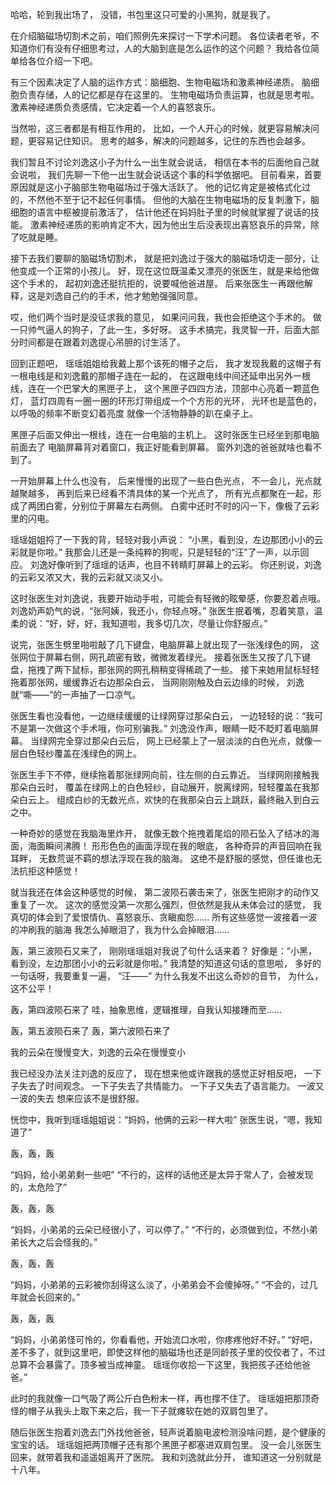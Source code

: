 哈哈，轮到我出场了，
没错，书包里这只可爱的小黑狗，就是我了。

在介绍脑磁场切割术之前，咱们照例先来探讨一下学术问题。
各位读者老爷，不知道你们有没有仔细思考过，人的大脑到底是怎么运作的这个问题？
我给各位简单给各位介绍一下吧。

有三个因素决定了人脑的运作方式：脑细胞、生物电磁场和激素神经递质。
脑细胞负责存储，人的记忆都是存在这里的。
生物电磁场负责运算，也就是思考啦。
激素神经递质负责感情，它决定着一个人的喜怒哀乐。

当然啦，这三者都是有相互作用的，
比如，一个人开心的时候，就更容易解决问题，更容易记住知识。
思考的越多，解决的问题越多，记住的东西也会越多。

我们暂且不讨论刘逸这小子为什么一出生就会说话，
相信在本书的后面他自己就会说啦，
我们先聊一下他一出生就会说话这个事的科学依据吧。
目前看来，首要原因就是这小子脑部生物电磁场过于强大活跃了。
他的记忆肯定是被格式化过的，不然他不至于记不起任何事情。
但他的大脑在生物电磁场的反复刺激下，脑细胞的语言中枢被提前激活了，
估计他还在妈妈肚子里的时候就掌握了说话的技能。
激素神经递质的影响肯定不大，因为他出生后没表现出喜怒哀乐的异常，除了吃就是睡。

接下去我们要聊的脑磁场切割术，
就是把刘逸过于强大的脑磁场切走一部分，让他变成一个正常的小孩儿。
好，现在这位既温柔又漂亮的张医生，就是来给他做这个手术的，
起初刘逸还挺抗拒的，说要喊他爸进屋。
后来张医生一再跟他解释，这是刘逸自己约的手术，他才勉勉强强同意。

哎，他们两个当时是没征求我的意见，
如果问问我，我也会拒绝这个手术的。
做一只帅气逼人的狗子，了此一生，多好呀。
这手术搞完，我灵智一开，后面大部分时间都是在跟着刘逸提心吊胆的讨生活了。

回到正题吧，
瑶瑶姐姐给我戴上那个该死的帽子之后，
我才发现我戴的这帽子有一根电线是和刘逸戴的那帽子连在一起的，
在这跟电线中间还延申出另外一根线，连在一个巴掌大的黑匣子上，
这个黑匣子四四方法，顶部中心亮着一颗蓝色灯，
蓝灯四周有一圈一圈的环形灯带组成一个个方形的光环，
光环也是蓝色的，以呼吸的频率不断变幻着亮度
就像一个活物静静的趴在桌子上。

黑匣子后面又伸出一根线，连在一台电脑的主机上。
这时张医生已经坐到那电脑前面去了
电脑屏幕背对着窗口，我正好能看到屏幕。
窗外刘逸的爸爸就啥也看不到了。

一开始屏幕上什么也没有，
后来慢慢的出现了一些白色光点，
不一会儿，光点就越聚越多，
再到后来已经看不清具体的某一个光点了，
所有光点都聚在一起，形成了两团白雾，分别位于屏幕左右两侧。
白雾中还时不时的闪一下，像极了云彩里的闪电。

瑶瑶姐姐捋了一下我的背，轻轻对我小声说：
“小黑，看到没，左边那团小小的云彩就是你啦。”
我那会儿还是一条纯粹的狗呢，只是轻轻的“汪”了一声，以示回应。
刘逸好像听到了瑶瑶的话声，也目不转睛盯屏幕上的云彩。
你还别说，刘逸的云彩又浓又大，我的云彩就又淡又小。

这时张医生对刘逸说，我要开始动手啦，可能会有轻微的眩晕感，你要忍着点哦。
刘逸奶声奶气的说，“张阿姨，我还小，你轻点呀。”
张医生抿着嘴，忍着笑意，温柔的说：“好，好，好，我知道啦，我多切几次，尽量让你舒服点。”

说完，张医生劈里啪啦敲了几下键盘，电脑屏幕上就出现了一张浅绿色的网，
这张网位于屏幕右侧，网孔疏密有致，微微发着绿光。
接着张医生又按了几下键盘，拖拽了两下鼠标，那张网的网孔稍稍变得稀疏了一些。
接下来她用鼠标轻轻拖着那张网，缓缓靠近右边那朵白云，
当网刚刚触及白云边缘的时候，
刘逸就“嘶——”的一声抽了一口凉气。

张医生看也没看他，一边继续缓缓的让绿网穿过那朵白云，
一边轻轻的说：“我可不是第一次做这个手术哦，你可别骗我。”
刘逸没作声，眼睛一眨不眨盯着电脑屏幕。
当绿网完全穿过那朵白云后，
网上已经蒙上了一层淡淡的白色光点，就像一层白色轻纱覆盖在浅绿色的网上。

张医生手下不停，继续拖着那张绿网向前，往左侧的白云靠近。
当绿网刚接触我那朵白云时，
覆盖在绿网上的白色轻纱，自动展开，脱离绿网，轻轻覆盖在我那朵白云上。
组成白纱的无数光点，欢快的在我那朵白云上跳跃，最终融入到白云之中。

一种奇妙的感觉在我脑海里炸开，
就像无数个拖拽着尾焰的陨石坠入了结冰的海面，海面瞬间沸腾！
形形色色的画面浮现在我的眼底，
各种奇异的声音回响在我耳畔，
无数荒诞不羁的想法浮现在我的脑海。
这绝不是舒服的感觉，但任谁也无法抗拒这种感觉！

就当我还在体会这种感觉的时候，
第二波陨石袭击来了，张医生把刚才的动作又重复了一次。
这次的感觉没第一次那么强烈，但依然是我从未体会过的感觉，
我真切的体会到了爱恨情仇、喜怒哀乐、贪瞋痴怨......
所有这些感觉一波接着一波的冲刷我的脑海
我怎么掉眼泪了，我为什么会掉眼泪......

轰，第三波陨石又来了，
刚刚瑶瑶姐对我说了句什么话来着？
好像是：“小黑，看到没，左边那团小小的云彩就是你啦。”
我清楚的知道这句话的意思啦，
多好的一句话呀，我要重复一遍，
“汪——”
为什么我发不出这么奇妙的音节，
为什么，这不公平！

轰，第四波陨石来了
哇，抽象思维，逻辑推理，自我认知接踵而至......

轰，第五波陨石来了
轰，第六波陨石来了

我的云朵在慢慢变大，刘逸的云朵在慢慢变小

我已经没办法关注刘逸的反应了，
现在想来他或许跟我的感觉正好相反吧，
一下子失去了时间观念。
一下子失去了共情能力。
一下子又失去了语言能力。
一波又一波的失去
想来应该不是很舒服。

恍惚中，我听到瑶瑶姐姐说：“妈妈，他俩的云彩一样大啦”
张医生说，“嗯，我知道了”

轰，轰，轰

“妈妈，给小弟弟剩一些吧”
“不行的，这样的话他还是太异于常人了，会被发现的，太危险了”

轰，轰，轰

“妈妈，小弟弟的云朵已经很小了，可以停了。”
“不行的，必须做到位，不然小弟弟长大之后会怪我的。”

轰，轰，轰

“妈妈，小弟弟的云彩被你刮得这么淡了，小弟弟会不会傻掉呀。”
“不会的，过几年就会长回来的。”

轰，轰，轰

“妈妈，小弟弟怪可怜的，你看看他，开始流口水啦，你疼疼他好不好。”
“好吧，差不多了，就到这里吧，即使这样他的脑磁场也还是同龄孩子里的佼佼者了，不过总算不会暴露了。顶多被当成神童。
瑶瑶你收拾一下这里，我把孩子还给他爸爸。”

此时的我就像一口气吸了两公斤白色粉末一样，再也撑不住了。
瑶瑶姐把那顶奇怪的帽子从我头上取下来之后，我一下子就瘫软在她的双肩包里了。

随后张医生抱着刘逸去门外找他爸爸，轻声说着脑电波检测没啥问题，是个健康的宝宝的话。
瑶瑶姐把两顶帽子还有那个黑匣子都塞进双肩包里。
没一会儿张医生回来，就带着我和遥遥姐离开了医院。
我和刘逸就此分开，
谁知道这一分别就是十八年。























